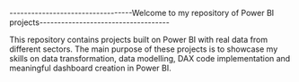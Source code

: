 ----------------------------------Welcome to my repository of Power BI projects------------------------------------


This repository contains projects built on Power BI with real data from different sectors. The main purpose of these projects is to showcase my skills on data transformation, data modelling, DAX code implementation and meaningful dashboard creation in Power BI.

